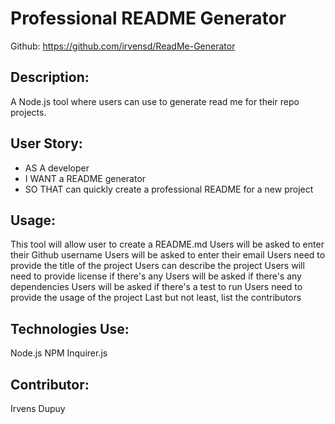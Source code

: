 # Professional README Generator

Github: https://github.com/irvensd/ReadMe-Generator

## Description: 
A Node.js tool where users can use to generate read me for their repo projects.

## User Story: 
- AS A developer
- I WANT a README generator
- SO THAT can quickly create a professional README for a new project

## Usage: 
This tool will allow user to create a README.md
Users will be asked to enter their Github username
Users will be asked to enter their email
Users need to provide the title of the project
Users can describe the project
Users will need to provide license if there's any
Users will be asked if there's any dependencies
Users will be asked if there's a test to run
Users need to provide the usage of the project
Last but not least, list the contributors


## Technologies Use: 
Node.js
NPM
Inquirer.js

## Contributor: 
Irvens Dupuy


